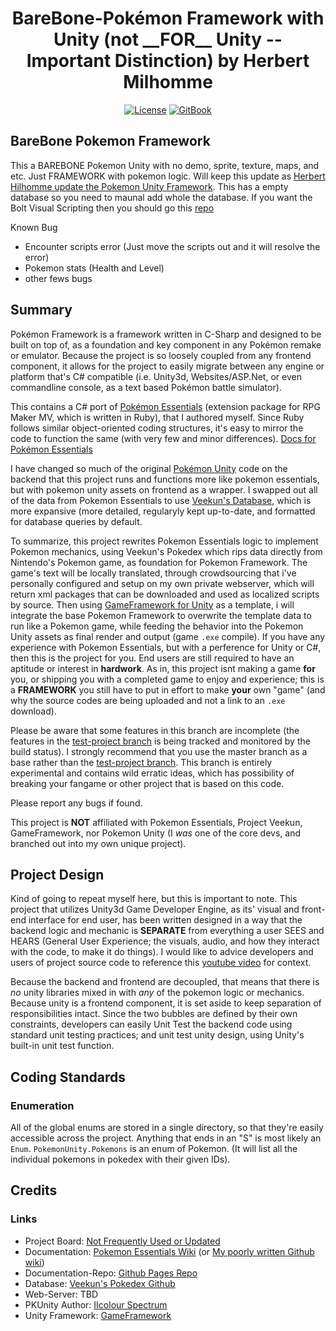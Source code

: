 <p align="center">
  <h1 align="center">BareBone-Pokémon Framework with Unity (not __FOR__ Unity -- Important Distinction) by Herbert Milhomme</h1>
  <p align="center">
    <a href="https://opensource.org/licenses/BSD-3-Clause"><img alt="License" src="https://img.shields.io/badge/license-New%20BSD-blue.svg"/></a>
    <a href="https://herbertmilhomme.github.io/PokemonUnity/"><img alt="GitBook" src="https://img.shields.io/badge/view%20docs%20on-gitbook-blue.svg"/></a>
  </p>
</p>

## BareBone Pokemon Framework

This a BAREBONE Pokemon Unity with no demo, sprite, texture, maps, and etc. Just FRAMEWORK with pokemon logic. Will keep this update as [Herbert Hilhomme update the Pokemon Unity Framework](https://github.com/herbertmilhomme/PokemonUnity). This has a empty database so you need to maunal add whole the database.
If you want the Bolt Visual Scripting then you should go this [repo](https://github.com/MyzTyn/BareBone-PokemonUnity_Bolt)

Known Bug
* Encounter scripts error (Just move the scripts out and it will resolve the error)
* Pokemon stats (Health and Level)
* other fews bugs


## Summary 
 
Pokémon Framework is a framework written in C-Sharp and designed to be built on top of, as a foundation and key component in any Pokémon remake or emulator. Because the project is so loosely coupled from any frontend component, it allows for the project to easily migrate between any engine or platform that's C# compatible (i.e. Unity3d, Websites/ASP.Net, or even commandline console, as a text based Pokémon battle simulator).

This contains a C# port of [Pokémon Essentials](https://github.com/griest024/essentials-sample-project) (extension package for RPG Maker MV, which is written in Ruby), that I authored myself. Since Ruby follows similar object-oriented coding structures, it's easy to mirror the code to function the same (with very few and minor differences). [Docs for Pokémon Essentials](https://essentialsdocs.fandom.com/wiki/Essentials_Docs_Wiki)

I have changed so much of the original [Pokémon Unity](https://github.com/PokemonUnity/PokemonUnity) code on the backend that this project runs and functions more like pokemon essentials, but with pokemon unity assets on frontend as a wrapper. I swapped out all of the data from Pokemon Essentials to use [Veekun's Database](https://github.com/veekun/pokedex), which is more expansive (more detailed, regularyly kept up-to-date, and formatted for database queries by default.

To summarize, this project rewrites Pokemon Essentials logic to implement Pokemon mechanics, using Veekun's Pokedex which rips data directly from Nintendo's Pokemon game, as foundation for Pokemon Framework. The game's text will be locally translated, through crowdsourcing that i've personally configured and setup on my own private webserver, which will return xml packages that can be downloaded and used as localized scripts by source. Then using [GameFramework for Unity](https://github.com/EllanJiang/GameFramework) as a template, i will integrate the base Pokemon Framework to overwrite the template data to run like a Pokemon game, while feeding the behavior into the Pokemon Unity assets as final render and output (game `.exe` compile). If you have any experience with Pokemon Essentials, but with a perference for Unity or C#, then this is the project for you. End users are still required to have an aptitude or interest in **hardwork**. As in, this project isnt making a game __for__ you, or shipping you with a completed game to enjoy and experience; this is a **FRAMEWORK** you still have to put in effort to make __your__ own "game" (and why the source codes are being uploaded and not a link to an `.exe` download).

Please be aware that some features in this branch are incomplete (the features in the [test-project branch](https://github.com/herbertmilhomme/PokemonUnity/tree/TestProject) is being tracked and monitored by the build status). I strongly recommend that you use the master branch as a base rather than the [test-project branch](https://github.com/herbertmilhomme/PokemonUnity/tree/TestProject). This branch is entirely experimental and contains wild erratic ideas, which has possibility of breaking your fangame or other project that is based on this code.

Please report any bugs if found.

This project is **NOT** affiliated with Pokemon Essentials, Project Veekun, GameFramework, nor Pokemon Unity (I _was_ one of the core devs, and branched out into my own unique project).

## Project Design 

Kind of going to repeat myself here, but this is important to note. This project that utilizes Unity3d Game Developer Engine, as its' visual and front-end interface for end user, has been written designed in a way that the backend logic and mechanic is **SEPARATE** from everything a user SEES and HEARS (General User Experience; the visuals, audio, and how they interact with the code, to make it do things). I would like to advice developers and users of project source code to reference this [youtube video](https://www.youtube.com/watch?v=OuZrhykVytg) for context.

Because the backend and frontend are decoupled, that means that there is _no_ unity libraries mixed in with _any_ of the pokemon logic or mechanics. Because unity is a frontend component, it is set aside to keep separation of responsibilities intact. Since the two bubbles are defined by their own constraints, developers can easily Unit Test the backend code using standard unit testing practices; and unit test unity design, using Unity's built-in unit test function.

## Coding Standards
### Enumeration

All of the global enums are stored in a single directory, so that they're easily accessible across the project.
Anything that ends in an "S" is most likely an `Enum`. `PokemonUnity.Pokemons` is an enum of Pokemon. (It will list all the individual pokemons in pokedex with their given IDs).

## Credits

### Links

* Project Board: [Not Frequently Used or Updated](https://github.com/herbertmilhomme/PokemonUnity/projects/1)
* Documentation: [Pokemon Essentials Wiki](https://essentialsdocs.fandom.com/wiki/Essentials_Docs_Wiki) (or [My poorly written Github wiki](https://herbertmilhomme.github.io/PokemonUnity/))
* Documentation-Repo: [Github Pages Repo](https://github.com/herbertmilhomme/PokemonUnity/tree/gh-pages)
* Database: [Veekun's Pokedex Github](https://github.com/veekun/pokedex)
* Web-Server: TBD
* PKUnity Author: [IIcolour Spectrum](https://www.reddit.com/user/IIcolour_Spectrum)
* Unity Framework: [GameFramework](https://github.com/EllanJiang/GameFramework)
